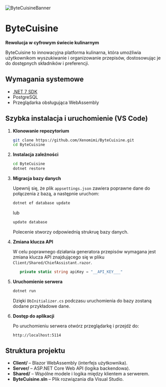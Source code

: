 
![ByteCuisineBanner](https://github.com/Xenomimi/ByteCuisine/assets/59377533/9a2d87dd-d3fd-40bc-b46b-858cf76141a9)

# ByteCuisine

**Rewolucja w cyfrowym świecie kulinarnym**

ByteCuisine to innowacyjna platforma kulinarna, która umożliwia użytkownikom wyszukiwanie i organizowanie przepisów, dostosowując je do dostępnych składników i preferencji.

## Wymagania systemowe

- [.NET 7 SDK](https://dotnet.microsoft.com/en-us/download/dotnet/7.0)  
- PostgreSQL
- Przeglądarka obsługująca WebAssembly

## Szybka instalacja i uruchomienie (VS Code)

1. **Klonowanie repozytorium**

   ```bash
   git clone https://github.com/Xenomimi/ByteCuisine.git
   cd ByteCuisine
   ```

2. **Instalacja zależności**

   ```bash
   cd ByteCuisine
   dotnet restore
   ```

3. **Migracja bazy danych**

   Upewnij się, że plik `appsettings.json` zawiera poprawne dane do połączenia z bazą, a następnie uruchom:

   ```bash
   dotnet ef database update
   ```
   lub
   ```bash
   update database
   ```

   Polecenie stworzy odpowiednią strukruę bazy danych.

4. **Zmiana klucza API**

   W celu poprawnego działania generatora przepisów wymagana jest zmiana klucza API znajdującego się w pliku `Client/Shared/ChiefAssistant.razor`.

   ```c#
      private static string apiKey = "__API_KEY___"
   ```

5. **Uruchomienie serwera**

   ```bash
   dotnet run
   ```

   Dzięki `DbInitializer.cs` podczasu uruchomienia do bazy zostaną dodane przykładowe dane.

5. **Dostęp do aplikacji**

   Po uruchomieniu serwera otwórz przeglądarkę i przejdź do:

   ```
   http://localhost:5114
   ```

## Struktura projektu

- **Client/** – Blazor WebAssembly (interfejs użytkownika).
- **Server/** – ASP.NET Core Web API (logika backendowa).
- **Shared/** – Wspólne modele i logika między klientem a serwerem.
- **ByteCuisine.sln** – Plik rozwiązania dla Visual Studio.


